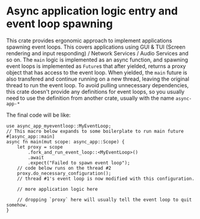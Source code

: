 # Async application logic entry and event loop spawning

This crate provides ergonomic approach to implement applications spawning event loops.
This covers applications using GUI & TUI (Screen rendering and input responding) /
Network Services / Audio Services and so on.
The `main` logic is implemented as an async function, and spawning event loops is
implemented as `Future`s that after yielded, returns a proxy object that has access to the
event loop. When yielded, the `main` future is also transfered and continue running on a new
thread, leaving the original thread to run the event loop.
To avoid pulling unnecessary dependencies, this crate doesn't provide any definitions for event
loops, so you usually need to use the definition from another crate, usually with the name `async-app-*`

The final code will be like:
```rust,ignore
use async_app_myeventloop::MyEventLoop;
// This macro below expands to some boilerplate to run main future
#[async_app::main]
async fn main(mut scope: async_app::Scope) {
    let proxy = scope
        .fork_and_run_event_loop::<MyEventLoop>()
        .await
        .expect("Failed to spawn event loop");
    // code below runs on the thread #2
    proxy.do_necessary_configuration();
    // thread #1's event loop is now modified with this configuration.
    
    // more application logic here

    // dropping `proxy` here will usually tell the event loop to quit somehow.
}
```